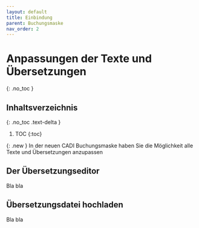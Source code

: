 ```yaml
---
layout: default
title: Einbindung
parent: Buchungsmaske
nav_order: 2
---
```


# Anpassungen der Texte und Übersetzungen
{: .no_toc }

## Inhaltsverzeichnis
{: .no_toc .text-delta }

1. TOC
{:toc}

{: .new }
In der neuen CADI Buchungsmaske haben Sie die Möglichkeit alle Texte und Übersetzungen anzupassen

## Der Übersetzungseditor

Bla bla

## Übersetzungsdatei hochladen

Bla bla